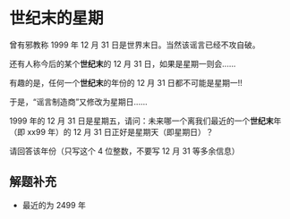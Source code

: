 # 世纪末的星期

曾有邪教称 1999 年 12 月 31 日是世界末日。当然该谣言已经不攻自破。

还有人称今后的某个**世纪末**的 12 月 31 日，如果是星期一则会......

有趣的是，任何一个**世纪末**的年份的 12 月 31 日都不可能是星期一!!

于是，“谣言制造商”又修改为星期日......

1999 年的 12 月 31 日是星期五，请问：未来哪一个离我们最近的一个**世纪末**年（即 xx99 年）的 12 月 31 日正好是星期天（即星期日）？

请回答该年份（只写这个 4 位整数，不要写 12 月 31 等多余信息）

## 解题补充

- 最近的为 2499 年

